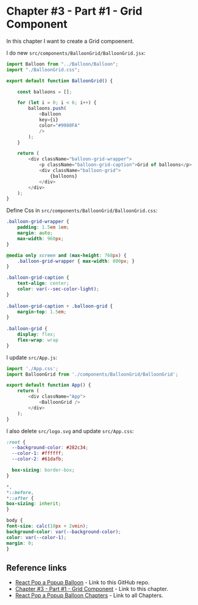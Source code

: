 # Chapter #3 - Part #1 - Grid Component

In this chapter I want to create a Grid compoenent.

I do new `src/components/BalloonGrid/BalloonGrid.jsx`:

```js
import Balloon from "../Balloon/Balloon";
import "./BalloonGrid.css";

export default function BalloonGrid() {

    const balloons = [];

    for (let i = 0; i < 6; i++) {
        balloons.push(
            <Balloon
            key={i}
            color="#9980FA"
            />
        );
    }

    return (
        <div className="balloon-grid-wrapper">
            <p className="balloon-grid-caption">Grid of balloons</p>
            <div className="balloon-grid">
                {balloons}
            </div>
        </div>
    );
}
```

Define Css in `src/components/BalloonGrid/BalloonGrid.css`:

```css
.balloon-grid-wrapper {
    padding: 1.5em 1em;
    margin: auto;
    max-width: 960px;
}

@media only screen and (max-height: 768px) {
    .balloon-grid-wrapper { max-width: 800px; }
}

.balloon-grid-caption {
    text-align: center;
    color: var(--sec-color-light);
}
  
.balloon-grid-caption + .balloon-grid {
    margin-top: 1.5em;
}
  
.balloon-grid {
    display: flex;
    flex-wrap: wrap
}
```

I update `src/App.js`:

```js
import './App.css';
import BalloonGrid from './components/BalloonGrid/BalloonGrid';

export default function App() {
    return (
        <div className="App">
            <BalloonGrid />
        </div>
    );
}
```

I also delete `src/logo.svg` and update `src/App.css`:

```css
:root {
  --background-color: #282c34;
  --color-1: #ffffff;
  --color-2: #61dafb;

  box-sizing: border-box;
}

*,
*::before,
*::after {
box-sizing: inherit;
}

body {
font-size: calc(10px + 2vmin);
background-color: var(--background-color);
color: var(--color-1);
margin: 0;
}
```

## Reference links

- [React Pop a Popup Balloon](https://github.com/qbreis/react-pop-a-popup-balloon/) - Link to this GitHub repo.
- [Chapter #3 - Part #1 - Grid Component](https://github.com/qbreis/react-pop-a-popup-balloon/tree/main-chapter-03-part-1) - Link to this chapter.
- [React Pop a Popup Balloon Chapters](https://github.com/qbreis/react-pop-a-popup-balloon/tree/main/documentation/walkthrough) - Link to all Chapters.